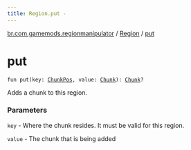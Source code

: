```yaml
---
title: Region.put - 
---
```


[br.com.gamemods.regionmanipulator](../index.html) / [Region](index.html) / [put](./put.html)

# put

`fun put(key: `[`ChunkPos`](../-chunk-pos/index.html)`, value: `[`Chunk`](../-chunk/index.html)`): `[`Chunk`](../-chunk/index.html)`?`

Adds a chunk to this region.

### Parameters

`key` - Where the chunk resides. It must be valid for this region.

`value` - The chunk that is being added